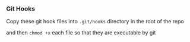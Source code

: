 ### Git Hooks

Copy these git hook files into `.git/hooks` directory in the root of the repo

and then `chmod +x` each file so that they are executable by git